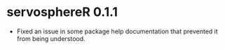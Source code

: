# servosphereR 0.1.1
* Fixed an issue in some package help documentation that prevented it from being understood.
